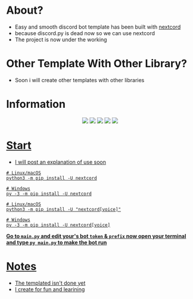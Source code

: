 # About?
- Easy and smooth discord bot template has been built with [nextcord](https://github.com/nextcord/nextcord)
- because discord.py is dead now so we can use nextcord
- The project is now under the working

# Other Template With Other Library?
- Soon i will create other templates with other libraries

# Information
<p align="center">
  <a href="//discord.gg/TbC5KNzrJJ"><img src="https://img.shields.io/discord/895648150621151252?logo=discord"></a>
  <a href="//github.com/ZI1E/We-Template/releases"><img src="https://img.shields.io/github/v/release/ZI1E/We-Template"></a>
  <a href="//github.com/ZI1E/We-Template/commits/main"><img src="https://img.shields.io/github/last-commit/ZI1E/We-Template"></a>
  <a href="//github.com/ZI1E/We-Template/releases"><img src="https://img.shields.io/github/downloads/ZI1E/We-Template/total"></a>
  <a href="//github.com/ZI1E/We-Template/blob/main/LICENSE.md"><img src="https://img.shields.io/github/license/ZI1E/We-Template">
</p>

# Start
- I will post an explanation of use soon

```
# Linux/macOS
python3 -m pip install -U nextcord

# Windows
py -3 -m pip install -U nextcord
```

```
# Linux/macOS
python3 -m pip install -U "nextcord[voice]"

# Windows
py -3 -m pip install -U nextcord[voice]
```

**Go to `main.py` and edit your's bot `token` & `prefix` now open your terminal and type `py main.py` to make the bot run**

# Notes
- The templated isn't done yet
- I create for fun and learining
